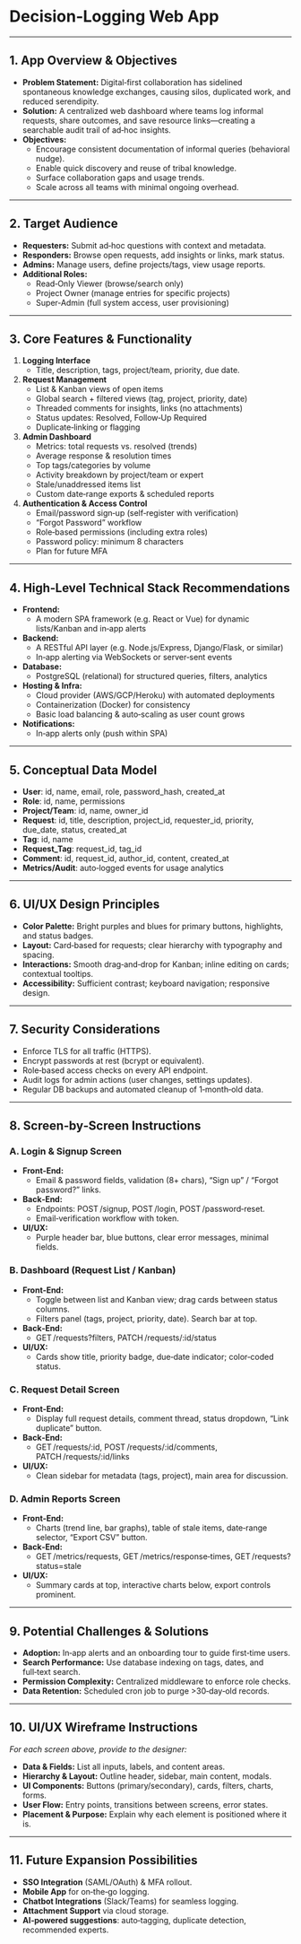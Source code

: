 # Decision‑Logging Web App

---

## 1. App Overview & Objectives  
- **Problem Statement:** Digital‑first collaboration has sidelined spontaneous knowledge exchanges, causing silos, duplicated work, and reduced serendipity.  
- **Solution:** A centralized web dashboard where teams log informal requests, share outcomes, and save resource links—creating a searchable audit trail of ad‑hoc insights.  
- **Objectives:**  
  - Encourage consistent documentation of informal queries (behavioral nudge).  
  - Enable quick discovery and reuse of tribal knowledge.  
  - Surface collaboration gaps and usage trends.  
  - Scale across all teams with minimal ongoing overhead.

---

## 2. Target Audience  
- **Requesters:** Submit ad‑hoc questions with context and metadata.  
- **Responders:** Browse open requests, add insights or links, mark status.  
- **Admins:** Manage users, define projects/tags, view usage reports.  
- **Additional Roles:**  
  - Read‑Only Viewer (browse/search only)  
  - Project Owner (manage entries for specific projects)  
  - Super‑Admin (full system access, user provisioning)

---

## 3. Core Features & Functionality  
1. **Logging Interface**  
   - Title, description, tags, project/team, priority, due date.  
2. **Request Management**  
   - List & Kanban views of open items  
   - Global search + filtered views (tag, project, priority, date)  
   - Threaded comments for insights, links (no attachments)  
   - Status updates: Resolved, Follow‑Up Required  
   - Duplicate‑linking or flagging  
3. **Admin Dashboard**  
   - Metrics: total requests vs. resolved (trends)  
   - Average response & resolution times  
   - Top tags/categories by volume  
   - Activity breakdown by project/team or expert  
   - Stale/unaddressed items list  
   - Custom date‑range exports & scheduled reports  
4. **Authentication & Access Control**  
   - Email/password sign‑up (self‑register with verification)  
   - “Forgot Password” workflow  
   - Role‑based permissions (including extra roles)  
   - Password policy: minimum 8 characters  
   - Plan for future MFA

---

## 4. High‑Level Technical Stack Recommendations  
- **Frontend:**  
  - A modern SPA framework (e.g. React or Vue) for dynamic lists/Kanban and in‑app alerts  
- **Backend:**  
  - A RESTful API layer (e.g. Node.js/Express, Django/Flask, or similar)  
  - In‑app alerting via WebSockets or server‑sent events  
- **Database:**  
  - PostgreSQL (relational) for structured queries, filters, analytics  
- **Hosting & Infra:**  
  - Cloud provider (AWS/GCP/Heroku) with automated deployments  
  - Containerization (Docker) for consistency  
  - Basic load balancing & auto‑scaling as user count grows  
- **Notifications:**  
  - In‑app alerts only (push within SPA)

---

## 5. Conceptual Data Model  
- **User**: id, name, email, role, password_hash, created_at  
- **Role**: id, name, permissions  
- **Project/Team**: id, name, owner_id  
- **Request**: id, title, description, project_id, requester_id, priority, due_date, status, created_at  
- **Tag**: id, name  
- **Request_Tag**: request_id, tag_id  
- **Comment**: id, request_id, author_id, content, created_at  
- **Metrics/Audit**: auto‑logged events for usage analytics

---

## 6. UI/UX Design Principles  
- **Color Palette:** Bright purples and blues for primary buttons, highlights, and status badges.  
- **Layout:** Card‑based for requests; clear hierarchy with typography and spacing.  
- **Interactions:** Smooth drag‑and‑drop for Kanban; inline editing on cards; contextual tooltips.  
- **Accessibility:** Sufficient contrast; keyboard navigation; responsive design.

---

## 7. Security Considerations  
- Enforce TLS for all traffic (HTTPS).  
- Encrypt passwords at rest (bcrypt or equivalent).  
- Role‑based access checks on every API endpoint.  
- Audit logs for admin actions (user changes, settings updates).  
- Regular DB backups and automated cleanup of 1‑month‑old data.

---

## 8. Screen‑by‑Screen Instructions

### A. Login & Signup Screen  
- **Front‑End:**  
  - Email & password fields, validation (8+ chars), “Sign up” / “Forgot password?” links.  
- **Back‑End:**  
  - Endpoints: POST /signup, POST /login, POST /password‑reset.  
  - Email‑verification workflow with token.  
- **UI/UX:**  
  - Purple header bar, blue buttons, clear error messages, minimal fields.

### B. Dashboard (Request List / Kanban)  
- **Front‑End:**  
  - Toggle between list and Kanban view; drag cards between status columns.  
  - Filters panel (tags, project, priority, date). Search bar at top.  
- **Back‑End:**  
  - GET /requests?filters, PATCH /requests/:id/status  
- **UI/UX:**  
  - Cards show title, priority badge, due‑date indicator; color‑coded status.

### C. Request Detail Screen  
- **Front‑End:**  
  - Display full request details, comment thread, status dropdown, “Link duplicate” button.  
- **Back‑End:**  
  - GET /requests/:id, POST /requests/:id/comments, PATCH /requests/:id/links  
- **UI/UX:**  
  - Clean sidebar for metadata (tags, project), main area for discussion.

### D. Admin Reports Screen  
- **Front‑End:**  
  - Charts (trend line, bar graphs), table of stale items, date‑range selector, “Export CSV” button.  
- **Back‑End:**  
  - GET /metrics/requests, GET /metrics/response‑times, GET /requests?status=stale  
- **UI/UX:**  
  - Summary cards at top, interactive charts below, export controls prominent.

---

## 9. Potential Challenges & Solutions  
- **Adoption:** In‑app alerts and an onboarding tour to guide first‑time users.  
- **Search Performance:** Use database indexing on tags, dates, and full‑text search.  
- **Permission Complexity:** Centralized middleware to enforce role checks.  
- **Data Retention:** Scheduled cron job to purge >30‑day‑old records.

---

## 10. UI/UX Wireframe Instructions  
_For each screen above, provide to the designer:_  
- **Data & Fields:** List all inputs, labels, and content areas.  
- **Hierarchy & Layout:** Outline header, sidebar, main content, modals.  
- **UI Components:** Buttons (primary/secondary), cards, filters, charts, forms.  
- **User Flow:** Entry points, transitions between screens, error states.  
- **Placement & Purpose:** Explain why each element is positioned where it is.

---

## 11. Future Expansion Possibilities  
- **SSO Integration** (SAML/OAuth) & MFA rollout.  
- **Mobile App** for on‑the‑go logging.  
- **Chatbot Integrations** (Slack/Teams) for seamless logging.  
- **Attachment Support** via cloud storage.  
- **AI‑powered suggestions**: auto‑tagging, duplicate detection, recommended experts.  
